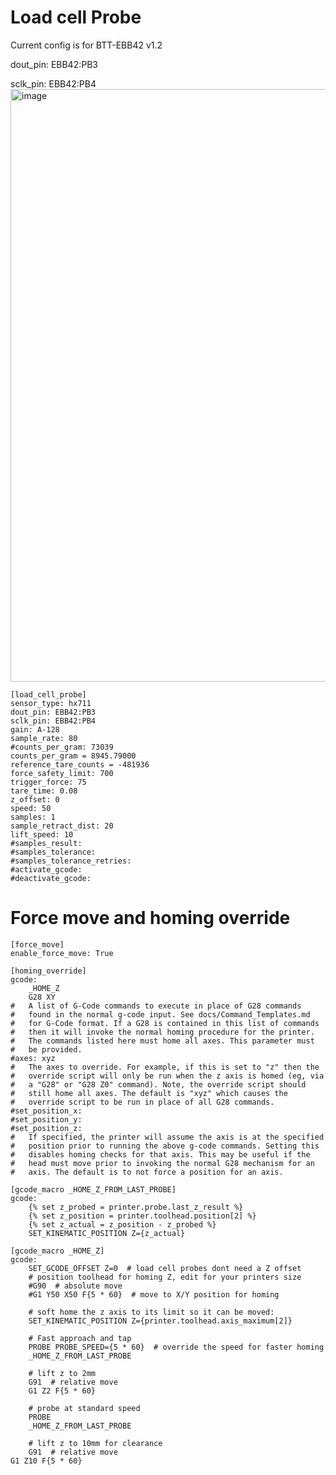 # Load cell Probe
Current config is for BTT-EBB42 v1.2 

dout_pin: EBB42:PB3

sclk_pin: EBB42:PB4
<img width="1153" height="948" alt="image" src="https://github.com/user-attachments/assets/ae3c9dec-a9da-458b-92ee-21412048698e" />

    [load_cell_probe]
    sensor_type: hx711
    dout_pin: EBB42:PB3
    sclk_pin: EBB42:PB4
    gain: A-128
    sample_rate: 80
    #counts_per_gram: 73039
    counts_per_gram = 8945.79000
    reference_tare_counts = -481936
    force_safety_limit: 700
    trigger_force: 75
    tare_time: 0.08
    z_offset: 0
    speed: 50
    samples: 1
    sample_retract_dist: 20
    lift_speed: 10
    #samples_result:
    #samples_tolerance:
    #samples_tolerance_retries:
    #activate_gcode:
    #deactivate_gcode:
# Force move and homing override
    [force_move]
    enable_force_move: True

    [homing_override]
    gcode:
        _HOME_Z
        G28 XY
    #   A list of G-Code commands to execute in place of G28 commands
    #   found in the normal g-code input. See docs/Command_Templates.md
    #   for G-Code format. If a G28 is contained in this list of commands
    #   then it will invoke the normal homing procedure for the printer.
    #   The commands listed here must home all axes. This parameter must
    #   be provided.
    #axes: xyz
    #   The axes to override. For example, if this is set to "z" then the
    #   override script will only be run when the z axis is homed (eg, via
    #   a "G28" or "G28 Z0" command). Note, the override script should
    #   still home all axes. The default is "xyz" which causes the
    #   override script to be run in place of all G28 commands.
    #set_position_x:
    #set_position_y:
    #set_position_z:
    #   If specified, the printer will assume the axis is at the specified
    #   position prior to running the above g-code commands. Setting this
    #   disables homing checks for that axis. This may be useful if the
    #   head must move prior to invoking the normal G28 mechanism for an
    #   axis. The default is to not force a position for an axis.
    
    [gcode_macro _HOME_Z_FROM_LAST_PROBE]
    gcode:
        {% set z_probed = printer.probe.last_z_result %}
        {% set z_position = printer.toolhead.position[2] %}
        {% set z_actual = z_position - z_probed %}
        SET_KINEMATIC_POSITION Z={z_actual}
    
    [gcode_macro _HOME_Z]
    gcode:
        SET_GCODE_OFFSET Z=0  # load cell probes dont need a Z offset
        # position toolhead for homing Z, edit for your printers size
        #G90  # absolute move
        #G1 Y50 X50 F{5 * 60}  # move to X/Y position for homing
    
        # soft home the z axis to its limit so it can be moved:
        SET_KINEMATIC_POSITION Z={printer.toolhead.axis_maximum[2]}
    
        # Fast approach and tap
        PROBE PROBE_SPEED={5 * 60}  # override the speed for faster homing
        _HOME_Z_FROM_LAST_PROBE
    
        # lift z to 2mm
        G91  # relative move
        G1 Z2 F{5 * 60}
    
        # probe at standard speed
        PROBE
        _HOME_Z_FROM_LAST_PROBE
    
        # lift z to 10mm for clearance
        G91  # relative move
    G1 Z10 F{5 * 60}
    
